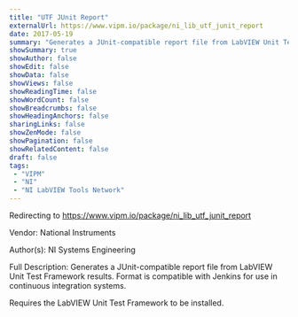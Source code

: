 ```yaml
---
title: "UTF JUnit Report"
externalUrl: https://www.vipm.io/package/ni_lib_utf_junit_report
date: 2017-05-19
summary: "Generates a JUnit-compatible report file from LabVIEW Unit Test Framework results"
showSummary: true
showAuthor: false
showEdit: false
showData: false
showViews: false
showReadingTime: false
showWordCount: false
showBreadcrumbs: false
showHeadingAnchors: false
sharingLinks: false
showZenMode: false
showPagination: false
showRelatedContent: false
draft: false
tags:
 - "VIPM"
 - "NI"
 - "NI LabVIEW Tools Network"
---
```


Redirecting to https://www.vipm.io/package/ni_lib_utf_junit_report

Vendor: National Instruments

Author(s): NI Systems Engineering
 
Full Description:
Generates a JUnit-compatible report file from LabVIEW Unit Test Framework results.  Format is compatible with Jenkins for use in continuous integration systems.

Requires the LabVIEW Unit Test Framework to be installed.